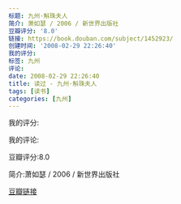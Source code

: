 ```yaml
---
标题: 九州·斛珠夫人
简介: 萧如瑟 / 2006 / 新世界出版社
豆瓣评分: '8.0'
链接: https://book.douban.com/subject/1452923/
创建时间: '2008-02-29 22:26:40'
我的评分:
标签: 九州
评论:
date: 2008-02-29 22:26:40
title: 读过 - 九州·斛珠夫人
tags: [读书]
categories: [九州]
---
```


我的评分:

我的评论:

豆瓣评分:8.0

简介:萧如瑟 / 2006 / 新世界出版社

[豆瓣链接](https://book.douban.com/subject/1452923/)

